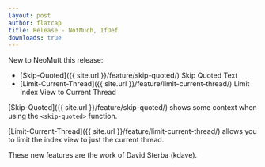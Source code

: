 ```yaml
---
layout: post
author: flatcap
title: Release - NotMuch, IfDef
downloads: true
---
```


New to NeoMutt this release:

- [Skip-Quoted]({{ site.url }}/feature/skip-quoted/) Skip Quoted Text
- [Limit-Current-Thread]({{ site.url }}/feature/limit-current-thread/) Limit Index View to Current Thread

[Skip-Quoted]({{ site.url }}/feature/skip-quoted/) shows some context when using the `<skip-quoted>`
function.

[Limit-Current-Thread]({{ site.url }}/feature/limit-current-thread/) allows you to limit the index view
to just the current thread.

These new features are the work of David Sterba (kdave).


